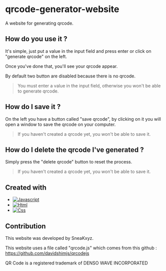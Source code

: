 # qrcode-generator-website

A website for generating qrcode.

## How do you use it ?

It's simple, just put a value in the input field and press enter or click on "generate qrcode" on the left.

Once you've done that, you'll see your qrcode appear.

By default two button are disabled because there is no qrcode.

> You must enter a value in the input field, otherwise you won't be able to generate qrcode.

## How do I save it ?

On the left you have a button called "save qrcode", by clicking on it you will open a window to save the qrcode on your computer.

> If you haven't created a qrcode yet, you won't be able to save it.

## How do I delete the qrcode I've generated ?

Simply press the "delete qrcode" button to reset the process.

> If you haven't created a qrcode yet, you won't be able to save it.

## Created with

* [![Javascript][Javascript]][Javascript-url]
* [![Html][Html]][Html-url]
* [![Css][Css]][Css-url]

## Contribution

This website was developed by SneaKxyz.

This website uses a file called "qrcode.js" which comes from this github : https://github.com/davidshimjs/qrcodejs  

QR Code is a registered trademark of DENSO WAVE INCORPORATED


<!-- MARKDOWN -->
[Javascript]: https://img.shields.io/badge/javascript-black?style=for-the-badge&logo=javascript&logoColor=yellow
[Javascript-url]: https://developer.mozilla.org/fr/docs/Web/JavaScript
[Html]: https://img.shields.io/badge/html-DD0031?style=for-the-badge&logo=html5&logoColor=white
[Html-url]: https://developer.mozilla.org/fr/docs/Web/HTML
[Css]: https://img.shields.io/badge/css-4A4A55?style=for-the-badge&logo=css3&logoColor=blue
[Css-url]: https://developer.mozilla.org/fr/docs/Web/CSS
